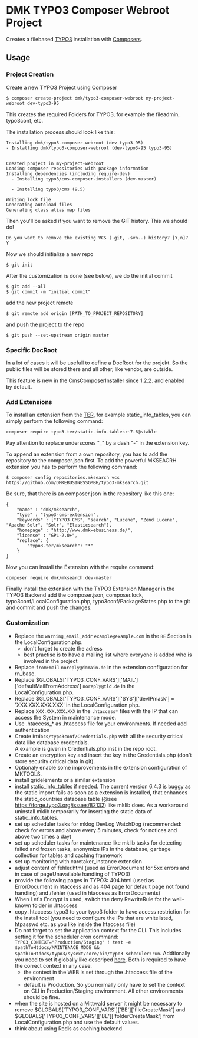 # DMK TYPO3 Composer Webroot Project

Creates a filebased [TYPO3](http://typo3.org/) installation
with [Composers](https://getcomposer.org/).


## Usage

### Project Creation

Create a new TYPO3 Project using Composer

    $ composer create-project dmk/typo3-composer-webroot my-project-webroot dev-typo3-95

This creates the required Folders for TYPO3,
for example the fileadmin, typo3conf, etc.

The installation process should look like this:

    Installing dmk/typo3-composer-webroot (dev-typo3-95)
    - Installing dmk/typo3-composer-webroot (dev-typo3-95 typo3-95)


    Created project in my-project-webroot
    Loading composer repositories with package information
    Installing dependencies (including require-dev)
      - Installing typo3/cms-composer-installers (dev-master)

      - Installing typo3/cms (9.5)

    Writing lock file
    Generating autoload files
    Generating class alias map files

Then you'll be asked if you want to remove the GIT history.
This we should do!

    Do you want to remove the existing VCS (.git, .svn..) history? [Y,n]? Y

Now we should initialize a new repo

    $ git init

After the customization is done (see below), we do the initial commit

    $ git add --all
    $ git commit -m "initial commit"

add the new project remote

    $ git remote add origin [PATH_TO_PROJECT_REPOSITORY]

and push the project to the repo

    $ git push --set-upstream origin master

### Specific DocRoot

In a lot of cases it will be usefull to define a DocRoot for the projekt.
So the public files will be stored there and all other, like vendor, are outside.

This feature is new in the CmsComposerInstaller since 1.2.2. and enabled by default.

### Add Extensions

To install an extension from the [TER](https://typo3.org/extensions/repository/),
for example static_info_tables, you can simply perform the following command:

    composer require typo3-ter/static-info-tables:~7.6@stable

Pay attention to replace underscores "_" by a dash "-" in the extension key.


To append an extension from a own repository,
you has to add the repository to the composer.json first.
To add the powerful MKSEACRH extension you has to perform the following command:

    $ composer config repositories.mksearch vcs https://github.com/DMKEBUSINESSGMBH/typo3-mksearch.git

Be sure, that there is an composer.json in the repository like this one:

    {
        "name" : "dmk/mksearch",
        "type" : "typo3-cms-extension",
        "keywords" : ["TYPO3 CMS", "search", "Lucene", "Zend Lucene", "Apache Solr", "Solr", "Elasticsearch"],
        "homepage" : "http://www.dmk-ebusiness.de/",
        "license" : "GPL-2.0+",
        "replace": {
            "typo3-ter/mksearch": "*"
        }
    }

Now you can install the Extension with the require command:

    composer require dmk/mksearch:dev-master

Finally install the extension with the TYPO3 Extension Manager in the TYPO3 Backend
add the composer.json, composer.lock, typo3conf/LocalConfiguration.php, typo3conf/PackageStates.php
to the git and commit and push the changes.

### Customization

  * Replace the `warning_email_addr` `example@example.com` in the `BE` Section in the LocalConfiguration.php.
      * don't forget to create the adress
      * best practise is to have a mailing list where everyone is added who is involved in the project
  * Replace `fromEmail` `noreply@domain.de` in the extension configuration for rn_base.
  * Replace $GLOBALS['TYPO3_CONF_VARS']['MAIL']['defaultMailFromAddress'] `noreply@tld.de` in the LocalConfiguration.php.
  * Replace $GLOBALS['TYPO3_CONF_VARS']['SYS']['devIPmask'] = 'XXX.XXX.XXX.XXX' in the LocalConfiguration.php. 
  * Replace `XXX.XXX.XXX.XXX` in the `.htaccess*` files with the IP that can access the System in maintenance mode.
  * Use .htaccess_* as .htaccess file for your environments. If needed add authentication
  * Create `htdocs/typo3conf/Credentials.php` with all the security critical data like database credentials.  
    A example is given in Credentials.php.inst in the repo root.
  * Create an encryption key and insert the key in the Credentials.php (don't store security critical data in git).
  * Optionaly enable some improvements in the extension configuration of MKTOOLS.
  * install gridelements or a similar extension
  * install static_info_tables if needed. The current version 6.4.3 is buggy as the static import fails as soon as a extension is installed, that enhances the static_countries database table (@see https://forge.typo3.org/issues/82132) like mklib does. As a workaround uninstall mklib temporarily for inserting the static data of static_info_tables.
  * set up scheduler tasks for mklog DevLog WatchDog (recommended: check for errors and above every 5 minutes, check for notices and above two times a day)
  * set up scheduler tasks for maintenance like mklib tasks for detecting failed and frozen tasks, anonymize IPs in the database, garbage collection for tables and caching framework
  * set up monitoring with caretaker_instance extension
  * adjust content of fehler.html (used as ErrorDocument for 5xx errors and in case of pageUnavailable handling of TYPO3)
  * provide the following pages in TYPO3: 404.html (used as ErrorDocument in htaccess and as 404 page for default page not found handling) and /fehler (used in htaccess as ErrorDocuments)
  * When Let's Encrypt is used, switch the deny RewriteRule for the well-known folder in .htaccess
  * copy .htaccess_typo3 to your typo3 folder to have access restriction for the install tool (you need to configure the IPs that are whitelisted, htpasswd etc. as you like inside the htaccess file)
  * Do not forget to set the application context for the CLI. This includes setting it for the scheduler cron command: `TYPO3_CONTEXT="Production/Staging" ! test -e $pathToHtdocs/MAINTENACE_MODE && $pathToHtdocs/typo3/sysext/core/bin/typo3 scheduler:run`. Addtionally you need to set it globally like descriped [here](https://unix.stackexchange.com/questions/21598/how-do-i-set-a-user-environment-variable-permanently-not-session). Both is required to have the correct context in any case.
      * the context in the WEB is set through the .htaccess file of the environment
      * default is Production. So you normally only have to set the context on CLI in Production/Staging environment. All other environments should be fine.
  * when the site is hosted on a Mittwald server it might be necessary to remove $GLOBALS['TYPO3_CONF_VARS']['BE']['fileCreateMask'] and $GLOBALS['TYPO3_CONF_VARS']['BE']['folderCreateMask'] from LocalConfiguration.php and use the default values.
  * think about using Redis as caching backend


